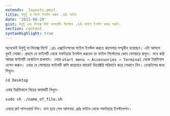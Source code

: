 ```yaml
---
extends: _layouts.post
title: উবুন্টু বা মিন্টে ইনস্টল করুন .sh ফাইল
date: '2011-08-29'
gist: উবুন্টু এবং লিনাক্স মিন্ট অপারেটিং সিস্টেমে .sh ফাইল ইনস্টল করার পদ্ধতি।
section: content
syntaxHighlight: true
---
```


অনেকেই উবুন্টু বা লিনাক্স মিন্টে `.sh` এক্সটেনশনের ফাইল ইনস্টল করতে ঝামেলার সম্মুখীন হয়েছেন। এটা আসলে খুবই সোজা। প্রথমে যে ফাইলটি থেকে সফটয়্যার ইনস্টল করবেন তা ফাইল সিস্টেমের কোন ফোল্ডারে রাখুন। মনে করি আমরা ফাইলটি ডেস্কটপে রাখলাম। এবার `start menu → Accessories → Terminal` থেকে টারমিনাল ওপেন করুন। এবার যে ফোল্ডারে ফাইলটি কপি করেছেন কারেন্ট ডিরেক্টরি পরিবর্তন করে সেখানে নিন। ডেস্কটপের জন্য লিখুন-

```
cd Desktop
```

এবার টারমিনালে নিচের কমান্ডটি লিখুন-

```
sudo sh ./name_of_file.sh
```

এবারে রুট পাসওয়ার্ড দিন। ব্যস হয়ে গেল আপনার .sh ফাইল থেকে সফটয়্যার ইনস্টলেশন।
